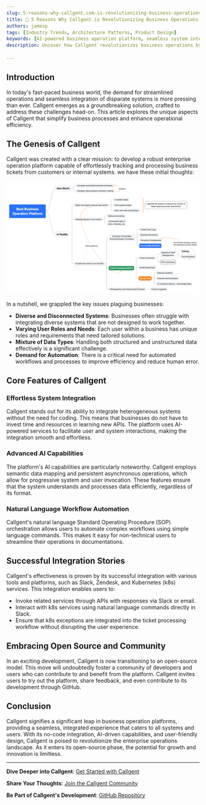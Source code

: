 ```yaml
---
slug: 5-reasons-why-callgent.com-is-revolutionizing-business-operations
title: 🚀 5 Reasons Why Callgent is Revolutionizing Business Operations
authors: jamesp
tags: [Industry Trends, Architecture Patterns, Product Design]
keywords: [AI-powered business operation platform, seamless system integration solutions, natural language workflow automation, integrate business systems without coding, AI integration in enterprise operations, no-code AI tools for businesses, automate business operations with AI, Callgent open-source enterprise solutions, AI iPaaS]
description: Uncover how Callgent revolutionizes business operations by simplifying complex processes with its innovative no-code, AI-driven platform. Learn about its features, integrations, and benefits for various business environments.

---
```


## Introduction

In today's fast-paced business world, the demand for streamlined operations and seamless integration of disparate systems is more pressing than ever. Callgent emerges as a groundbreaking solution, crafted to address these challenges head-on. This article explores the unique aspects of Callgent that simplify business processes and enhance operational efficiency.

<!-- truncate -->

## The Genesis of Callgent

Callgent was created with a clear mission: to develop a robust enterprise operation platform capable of effortlessly tracking and processing business tickets from customers or internal systems. we have these initial thoughts:

![Best Business Operation Platform](best-business-operation-platform.png "Best Business Operation Platform")

In a nutshell, we grappled the key issues plaguing businesses:

- **Diverse and Disconnected Systems**: Businesses often struggle with integrating diverse systems that are not designed to work together.
- **Varying User Roles and Needs**: Each user within a business has unique roles and requirements that need tailored solutions.
- **Mixture of Data Types**: Handling both structured and unstructured data effectively is a significant challenge.
- **Demand for Automation**: There is a critical need for automated workflows and processes to improve efficiency and reduce human error.

## Core Features of Callgent

### Effortless System Integration

Callgent stands out for its ability to integrate heterogeneous systems without the need for coding. This means that businesses do not have to invest time and resources in learning new APIs. The platform uses AI-powered services to facilitate user and system interactions, making the integration smooth and effortless.

### Advanced AI Capabilities

The platform's AI capabilities are particularly noteworthy. Callgent employs semantic data mapping and persistent asynchronous operations, which allow for progressive system and user invocation. These features ensure that the system understands and processes data efficiently, regardless of its format.

### Natural Language Workflow Automation

Callgent's natural language Standard Operating Procedure (SOP) orchestration allows users to automate complex workflows using simple language commands. This makes it easy for non-technical users to streamline their operations in documentations.

## Successful Integration Stories

Callgent's effectiveness is proven by its successful integration with various tools and platforms, such as Slack, Zendesk, and Kubernetes (k8s) services. This integration enables users to:

- Invoke related services through APIs with responses via Slack or email.
- Interact with k8s services using natural language commands directly in Slack.
- Ensure that k8s exceptions are integrated into the ticket processing workflow without disrupting the user experience.

## Embracing Open Source and Community

In an exciting development, Callgent is now transitioning to an open-source model. This move will undoubtedly foster a community of developers and users who can contribute to and benefit from the platform. Callgent invites users to try out the platform, share feedback, and even contribute to its development through GitHub.

## Conclusion

Callgent signifies a significant leap in business operation platforms, providing a seamless, integrated experience that caters to all systems and users. With its no-code integration, AI-driven capabilities, and user-friendly design, Callgent is poised to revolutionize the enterprise operations landscape. As it enters its open-source phase, the potential for growth and innovation is limitless.

---

**Dive Deeper into Callgent**: [Get Started with Callgent](https://docs.callgent.com/docs/intro)

**Share Your Thoughts**: [Join the Callgent Community](https://callgent.canny.io)

**Be Part of Callgent's Development**: [GitHub Repository](https://github.com/Callgent/callgent-api)
